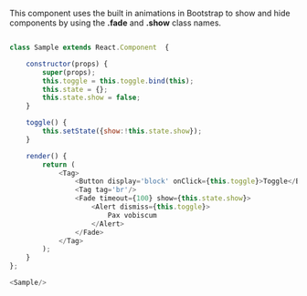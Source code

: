 
This component uses the built in animations in Bootstrap to show and hide 
components by using the **.fade** and **.show** class names. 


```js

class Sample extends React.Component  {

    constructor(props) {
        super(props);
        this.toggle = this.toggle.bind(this);
        this.state = {};
        this.state.show = false;
    }

    toggle() {
        this.setState({show:!this.state.show});
    }

    render() {
        return (
            <Tag>
                <Button display='block' onClick={this.toggle}>Toggle</Button>
                <Tag tag='br'/>
                <Fade timeout={100} show={this.state.show}>                
                    <Alert dismiss={this.toggle}>
                        Pax vobiscum
                    </Alert>
                </Fade>
            </Tag>
        );
    }
};

<Sample/>

```